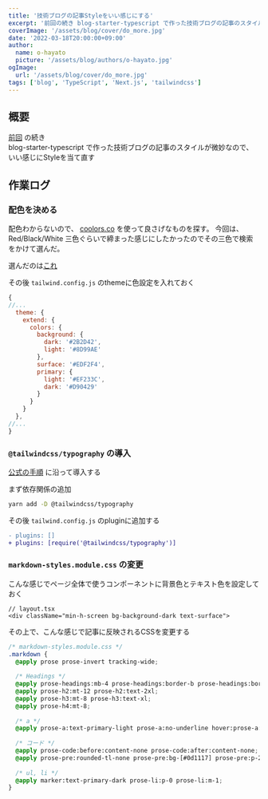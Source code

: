 ```yaml
---
title: '技術ブログの記事Styleをいい感じにする'
excerpt: '前回の続き blog-starter-typescript で作った技術ブログの記事のスタイルが微妙なので、いい感じにStyleを当て直す'
coverImage: '/assets/blog/cover/do_more.jpg'
date: '2022-03-18T20:00:00+09:00'
author:
  name: o-hayato
  picture: '/assets/blog/authors/o-hayato.jpg'
ogImage:
  url: '/assets/blog/cover/do_more.jpg'
tags: ['blog', 'TypeScript', 'Next.js', 'tailwindcss']
---
```



## 概要

[前回](/posts/2022-03-12-1) の続き  
blog-starter-typescript で作った技術ブログの記事のスタイルが微妙なので、いい感じにStyleを当て直す

## 作業ログ

### 配色を決める
配色わからないので、 [coolors.co](https://coolors.co/) を使って良さげなものを探す。
今回は、Red/Black/White 三色ぐらいで締まった感じにしたかったのでその三色で検索をかけて選んだ。

選んだのは[これ](https://coolors.co/palette/2b2d42-8d99ae-edf2f4-ef233c-d90429)  


その後 `tailwind.config.js` のthemeに色設定を入れておく
```javascript
{
//...
  theme: {  
    extend: {  
      colors: {  
        background: {  
          dark: '#2B2D42',  
          light: '#8D99AE'  
        },  
        surface: '#EDF2F4',  
        primary: {  
          light: '#EF233C',  
          dark: '#D90429'  
        }  
      }  
    }  
  },  
//... 
}
```


### `@tailwindcss/typography` の導入

[公式の手順](https://tailwindcss.com/docs/typography-plugin) に沿って導入する

まず依存関係の追加
```bash
yarn add -D @tailwindcss/typography
```

その後 `tailwind.config.js` のpluginに追加する
```diff
- plugins: []
+ plugins: [require('@tailwindcss/typography')] 
```

### `markdown-styles.module.css` の変更

こんな感じでページ全体で使うコンポーネントに背景色とテキスト色を設定しておく
```tsx
// layout.tsx
<div className="min-h-screen bg-background-dark text-surface">
```

その上で、こんな感じで記事に反映されるCSSを変更する
```css
/* markdown-styles.module.css */
.markdown {
  @apply prose prose-invert tracking-wide;  
  
  /* Headings */  
  @apply prose-headings:mb-4 prose-headings:border-b prose-headings:border-background-light prose-headings:pb-1 prose-headings:font-normal prose-headings:leading-snug prose-headings:text-background-light;  
  @apply prose-h2:mt-12 prose-h2:text-2xl;  
  @apply prose-h3:mt-8 prose-h3:text-xl;  
  @apply prose-h4:mt-8;  
  
  /* a */  
  @apply prose-a:text-primary-light prose-a:no-underline hover:prose-a:underline prose-a:visited:text-primary-dark;  
  
  /* コード */  
  @apply prose-code:before:content-none prose-code:after:content-none;  
  @apply prose-pre:rounded-tl-none prose-pre:bg-[#0d1117] prose-pre:p-2 prose-pre:shadow-lg;  
  
  /* ul, li */  
  @apply marker:text-primary-dark prose-li:p-0 prose-li:m-1;  
}
```